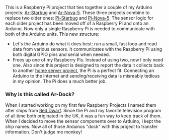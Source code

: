 This is a Raspberry Pi project that ties together a couple of my Arduino projects: [Ar-Starbug](https://github.com/projectweekend/Ar-Starbug) and [Ar-Nova-5](https://github.com/projectweekend/Ar-Nova-5). These three projects combine to replace two older ones: [Pi-Starbug](https://github.com/projectweekend/Pi-Starbug) and [Pi-Nova-5](https://github.com/projectweekend/Pi-Nova-5). The sensor logic for each older project has been moved off of a Raspberry Pi and onto an Arduino. Now only a single Raspberry Pi is needed to communicate with both of the Arduino units. This new structure:

* Let's the Arduino do what it does best: run a small, fast loop and read data from various sensors. It communicates with the Raspberry Pi using both digital GPIO pins and serial when needed.
* Frees up one of my Raspberry Pis. Instead of using two, now I only need one. Also since this project is designed to report the data it collects back to another [home server project](https://github.com/projectweekend/Holly), the Pi is a perfect fit. Connecting an Arduino to the internet and sending/receiving data is misreably tedious in my opinion. The Pi does a much better job.

### Why is this called Ar-Dock?

When I started working on my first few Raspberry Projects I named them after ships from [Red Dwarf](http://en.wikipedia.org/wiki/Red_Dwarf). Since the Pi and my favorite television program of all time both originated in the UK, it was a fun way to keep track of them. When I decided to move the sensor components over to Arduino, I kept the ship names. Now all of those Arduinos "dock" with this project to transfer information. Don't judge me monkey!
